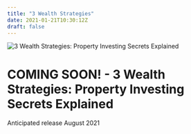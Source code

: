 ```yaml
---
title: "3 Wealth Strategies"
date: 2021-01-21T10:30:12Z
draft: false
---
```


![3 Wealth Strategies: Property Investing Secrets Explained](/images/3WS-cover.png)

# COMING SOON! - 3 Wealth Strategies: Property Investing Secrets Explained
Anticipated release August 2021
